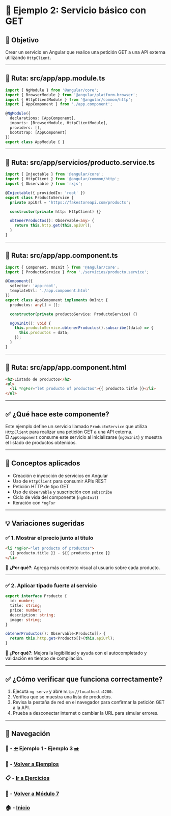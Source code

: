 # 🧪 Ejemplo 2: Servicio básico con GET

## 🎯 Objetivo
Crear un servicio en Angular que realice una petición GET a una API externa utilizando `HttpClient`.

---

## 📁 Ruta: src/app/app.module.ts
```ts
import { NgModule } from '@angular/core';
import { BrowserModule } from '@angular/platform-browser';
import { HttpClientModule } from '@angular/common/http';
import { AppComponent } from './app.component';

@NgModule({
  declarations: [AppComponent],
  imports: [BrowserModule, HttpClientModule],
  providers: [],
  bootstrap: [AppComponent]
})
export class AppModule { }
```

---

## 📁 Ruta: src/app/servicios/producto.service.ts
```ts
import { Injectable } from '@angular/core';
import { HttpClient } from '@angular/common/http';
import { Observable } from 'rxjs';

@Injectable({ providedIn: 'root' })
export class ProductoService {
  private apiUrl = 'https://fakestoreapi.com/products';

  constructor(private http: HttpClient) {}

  obtenerProductos(): Observable<any> {
    return this.http.get(this.apiUrl);
  }
}
```

---

## 📁 Ruta: src/app/app.component.ts
```ts
import { Component, OnInit } from '@angular/core';
import { ProductoService } from './servicios/producto.service';

@Component({
  selector: 'app-root',
  templateUrl: './app.component.html'
})
export class AppComponent implements OnInit {
  productos: any[] = [];

  constructor(private productoService: ProductoService) {}

  ngOnInit(): void {
    this.productoService.obtenerProductos().subscribe((data) => {
      this.productos = data;
    });
  }
}
```

---

## 📁 Ruta: src/app/app.component.html
```html
<h2>Listado de productos</h2>
<ul>
  <li *ngFor="let producto of productos">{{ producto.title }}</li>
</ul>
```

---

## ✅ ¿Qué hace este componente?

Este ejemplo define un servicio llamado `ProductoService` que utiliza `HttpClient` para realizar una petición GET a una API externa.  
El `AppComponent` consume este servicio al inicializarse (`ngOnInit`) y muestra el listado de productos obtenidos.

---

## 🧠 Conceptos aplicados

- Creación e inyección de servicios en Angular
- Uso de `HttpClient` para consumir APIs REST
- Petición HTTP de tipo GET
- Uso de `Observable` y suscripción con `subscribe`
- Ciclo de vida del componente (`ngOnInit`)
- Iteración con `*ngFor`

---

## 💡 Variaciones sugeridas

### ✅ 1. Mostrar el precio junto al título

```html
<li *ngFor="let producto of productos">
  {{ producto.title }} - ${{ producto.price }}
</li>
```

📌 **¿Por qué?**: Agrega más contexto visual al usuario sobre cada producto.

---

### ✅ 2. Aplicar tipado fuerte al servicio

```ts
export interface Producto {
  id: number;
  title: string;
  price: number;
  description: string;
  image: string;
}

obtenerProductos(): Observable<Producto[]> {
  return this.http.get<Producto[]>(this.apiUrl);
}
```

📌 **¿Por qué?**: Mejora la legibilidad y ayuda con el autocompletado y validación en tiempo de compilación.

---

## ✅ ¿Cómo verificar que funciona correctamente?

1. Ejecuta `ng serve` y abre `http://localhost:4200`.
2. Verifica que se muestra una lista de productos.
3. Revisa la pestaña de red en el navegador para confirmar la petición GET a la API.
4. Prueba a desconectar internet o cambiar la URL para simular errores.

---

## 🔁 Navegación

### 🧪 - [⬅️](./Ejemplo_1.md) Ejemplo 1 - Ejemplo 3 [➡️](./Ejemplo_3.md)

### 🧪 - [Volver a Ejemplos](../README.md)

### 📋 - [Ir a Ejercicios](../../Ejercicios/README.md)

### 📘 - [Volver a Módulo 7](../../Modulo_7.md)

### 🏠 - [Inicio](../../../README.md)


